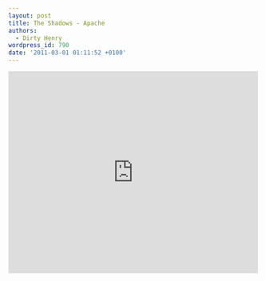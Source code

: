 ```yaml
---
layout: post
title: The Shadows - Apache
authors:
  - Dirty Henry
wordpress_id: 790
date: '2011-03-01 01:11:52 +0100'
---
```

<iframe title="YouTube video player" width="500" height="405" src="http://www.youtube.com/embed/SLocafpLMi0?rel=0" frameborder="0" allowfullscreen></iframe>
